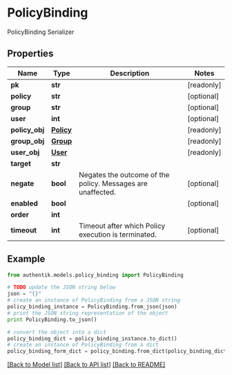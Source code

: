 # PolicyBinding

PolicyBinding Serializer

## Properties
Name | Type | Description | Notes
------------ | ------------- | ------------- | -------------
**pk** | **str** |  | [readonly] 
**policy** | **str** |  | [optional] 
**group** | **str** |  | [optional] 
**user** | **int** |  | [optional] 
**policy_obj** | [**Policy**](Policy.md) |  | [readonly] 
**group_obj** | [**Group**](Group.md) |  | [readonly] 
**user_obj** | [**User**](User.md) |  | [readonly] 
**target** | **str** |  | 
**negate** | **bool** | Negates the outcome of the policy. Messages are unaffected. | [optional] 
**enabled** | **bool** |  | [optional] 
**order** | **int** |  | 
**timeout** | **int** | Timeout after which Policy execution is terminated. | [optional] 

## Example

```python
from authentik.models.policy_binding import PolicyBinding

# TODO update the JSON string below
json = "{}"
# create an instance of PolicyBinding from a JSON string
policy_binding_instance = PolicyBinding.from_json(json)
# print the JSON string representation of the object
print PolicyBinding.to_json()

# convert the object into a dict
policy_binding_dict = policy_binding_instance.to_dict()
# create an instance of PolicyBinding from a dict
policy_binding_form_dict = policy_binding.from_dict(policy_binding_dict)
```
[[Back to Model list]](../README.md#documentation-for-models) [[Back to API list]](../README.md#documentation-for-api-endpoints) [[Back to README]](../README.md)


